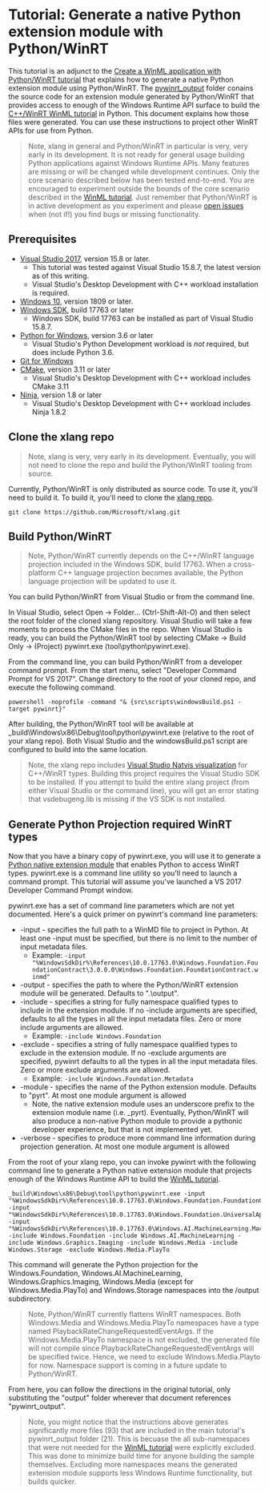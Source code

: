 # Tutorial: Generate a native Python extension module with Python/WinRT

This tutorial is an adjunct to the [Create a WinML application with Python/WinRT tutorial](readme.md) that explains how to generate a native Python extension module using Python/WinRT. The [pywinrt_output](/pywinrt_output) folder conains the source code for an extension module generated by Python/WinRT that provides access to enough of the Windows Runtime API surface to build the [C++/WinRT WinML tutorial](https://docs.microsoft.com/en-us/windows/ai/get-started-desktop) in Python. This document explains how those files were generated. You can use these instructions to project other WinRT APIs for use from Python.

> Note, xlang in general and Python/WinRT in particular is very, very early in its development. It is not ready for general usage building Python applications against Windows Runtime APIs. Many features are missing or will be changed while development continues. Only the core scenario described below has been tested end-to-end. You are encouraged to experiment outside the bounds of the core scenario described in the [WinML tutorial](readme.md). Just remember that Python/WinRT is in active development as you experiment and please [open issues](https://github.com/Microsoft/xlang/issues) when (not if!) you find bugs or missing functionality.

## Prerequisites

* [Visual Studio 2017](https://developer.microsoft.com/windows/downloads), version 15.8 or later.
  * This tutorial was tested against Visual Studio 15.8.7, the latest version as of this writing.
  * Visual Studio's Desktop Development with C++ workload installation is required.
* [Windows 10](https://developer.microsoft.com/windows/downloads), version 1809 or later.
* [Windows SDK](https://www.microsoft.com/software-download/windowsinsiderpreviewSDK), build 17763 or later
  * Windows SDK, build 17763 can be installed as part of Visual Studio 15.8.7.
* [Python for Windows](https://www.python.org), version 3.6 or later
  * Visual Studio's Python Development workload is _not_ required, but does include Python 3.6.
* [Git for Windows](https://gitforwindows.org/)
* [CMake](https://cmake.org/), version 3.11 or later
  * Visual Studio's Desktop Development with C++ workload includes CMake 3.11
* [Ninja](https://ninja-build.org/), version 1.8 or later
  * Visual Studio's Desktop Development with C++ workload includes Ninja 1.8.2

## Clone the xlang repo

> Note, xlang is very, very early in its development. Eventually, you will not need to clone the repo and build the Python/WinRT tooling from source.

Currently, Python/WinRT is only distributed as source code. To use it, you'll need to build it. To build it, you'll need to clone the [xlang repo](https://github.com/Microsoft/xlang).

``` shell
git clone https://github.com/Microsoft/xlang.git
```

## Build Python/WinRT

> Note, Python/WinRT currently depends on the C++/WinRT language projection included in the Windows SDK, build 17763. When a cross-platform C++ language projection becomes available,  the Python language projection will be updated to use it.

You can build Python/WinRT from Visual Studio or from the command line.

In Visual Studio, select Open -> Folder... (Ctrl-Shift-Alt-O) and then select the root folder of the cloned xlang repository. Visual Studio will take a few moments to process the CMake files in the repo. When Visual Studio is ready, you can build the Python/WinRT tool by selecting CMake -> Build Only -> (Project) pywinrt.exe (tool\python\pywinrt.exe).

From the command line, you can build Python/WinRT from a developer command prompt. From the start menu, select "Developer Command Prompt for VS 2017". Change directory to the root of your cloned repo, and execute the following command.

``` shell
powershell -noprofile -command "& {src\scripts\windowsBuild.ps1 -target pywinrt}"
```

After building, the Python/WinRT tool will be available at  _build\Windows\x86\Debug\tool\python\pywinrt.exe (relative to the root of your xlang repo). Both Visual Studio and the windowsBuild.ps1 script are configured to build into the same location.

> Note, the xlang repo includes [Visual Studio Natvis visualization](https://docs.microsoft.com/en-us/visualstudio/debugger/create-custom-views-of-native-objects) for C++/WinRT types. Building this project requires the Visual Studio SDK to be installed. If you attempt to build the entire xlang project (from either Visual Studio or the command line), you will get an error stating that vsdebugeng.lib is missing if the VS SDK is not installed.

## Generate Python Projection required WinRT types

Now that you have a binary copy of pywinrt.exe, you will use it to generate a [Python native extension module](https://docs.python.org/3/extending/extending.html) that enables Python to access WinRT types. pywinrt.exe is a command line utility so you'll need to launch a command prompt. This tutorial will assume you've launched a VS 2017 Developer Command Prompt window.

pywinrt.exe has a set of command line parameters which are not yet documented. Here's a quick primer on pywinrt's command line parameters:

* -input - specifies the full path to a WinMD file to project in Python. At least one -input must be specified, but there is no limit to the number of input metadata files.
  * Example: `-input "%WindowsSdkDir%\References\10.0.17763.0\Windows.Foundation.FoundationContract\3.0.0.0\Windows.Foundation.FoundationContract.winmd"`
* -output - specifies the path to where the Python/WinRT extension module will be generated. Defaults to ".\output".
* -include - specifies a string for fully namespace qualified types to include in the extension module. If no -include arguments are specified, defaults to all the types in all the input metadata files. Zero or more include arguments are allowed.
  * Example: `-include Windows.Foundation`
* -exclude - specifies a string of fully namespace qualified types to exclude in the extension module. If no -exclude arguments are specified, pywinrt defaults to all the types in all the input metadata files. Zero or more exclude arguments are allowed.
  * Example: `-include Windows.Foundation.Metadata`
* -module - specifies the name of the Python extension module. Defaults to "pyrt". At most one module argument is allowed
  * Note, the native extension module uses an underscore prefix to the extension module name (i.e. _pyrt). Eventually, Python/WinRT will also produce a non-native Python module to provide a pythonic developer experience, but that is not implemented yet.
* -verbose - specifies to produce more command line information during projection generation. At most one module argument is allowed

From the root of your xlang repo, you can invoke pywinrt with the following command line to generate a Python native extension module that projects enough of the Windows Runtime API to build the [WinML tutorial](readme.md).

``` shell
_build\Windows\x86\Debug\tool\python\pywinrt.exe -input "%WindowsSdkDir%\References\10.0.17763.0\Windows.Foundation.FoundationContract/3.0.0.0/Windows.Foundation.FoundationContract.winmd" -input "%WindowsSdkDir%\References\10.0.17763.0\Windows.Foundation.UniversalApiContract/7.0.0.0/Windows.Foundation.UniversalApiContract.winmd" -input "%WindowsSdkDir%\References\10.0.17763.0\Windows.AI.MachineLearning.MachineLearningContract/1.0.0.0/Windows.AI.MachineLearning.MachineLearningContract.winmd" -include Windows.Foundation -include Windows.AI.MachineLearning -include Windows.Graphics.Imaging -include Windows.Media -include Windows.Storage -exclude Windows.Media.PlayTo
```

This command will generate the Python projection for the Windows.Foundation, Windows.AI.MachineLearning, Windows.Graphics.Imaging, Windows.Media (except for Windows.Media.PlayTo) and Windows.Storage namespaces into the /output subdirectory.

> Note, Python/WinRT currently flattens WinRT namespaces. Both Windows.Media and Windows.Media.PlayTo namespaces have a type named PlaybackRateChangeRequestedEventArgs. If the Windows.Media.PlayTo namespace is not excluded, the generated file will not compile since PlaybackRateChangeRequestedEventArgs will be specified twice. Hence, we need to exclude Windows.Media.Playto for now. Namespace support is coming in a future update to Python/WinRT.

From here, you can follow the directions in the original tutorial, only substituting the "output" folder wherever that document references "pywinrt_output".

> Note, you might notice that the instructions above generates significantly more files (93) that are included in the main tutorial's pywinrt_output folder (21). This is becuase the all sub-namespaces that were not needed for the [WinML tutorial](https://docs.microsoft.com/en-us/windows/ai/get-started-desktop) were explicitly excluded. This was done to minimize build time for anyone building the sample themselves. Excluding more namespaces means the generated extension module supports less Windows Runtime functionality, but builds quicker.